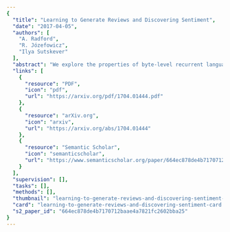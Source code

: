 ```yaml
---
{
  "title": "Learning to Generate Reviews and Discovering Sentiment",
  "date": "2017-04-05",
  "authors": [
    "A. Radford",
    "R. Józefowicz",
    "Ilya Sutskever"
  ],
  "abstract": "We explore the properties of byte-level recurrent language models. When given sufficient amounts of capacity, training data, and compute time, the representations learned by these models include disentangled features corresponding to high-level concepts. Specifically, we find a single unit which performs sentiment analysis. These representations, learned in an unsupervised manner, achieve state of the art on the binary subset of the Stanford Sentiment Treebank. They are also very data efficient. When using only a handful of labeled examples, our approach matches the performance of strong baselines trained on full datasets. We also demonstrate the sentiment unit has a direct influence on the generative process of the model. Simply fixing its value to be positive or negative generates samples with the corresponding positive or negative sentiment.",
  "links": [
    {
      "resource": "PDF",
      "icon": "pdf",
      "url": "https://arxiv.org/pdf/1704.01444.pdf"
    },
    {
      "resource": "arXiv.org",
      "icon": "arxiv",
      "url": "https://arxiv.org/abs/1704.01444"
    },
    {
      "resource": "Semantic Scholar",
      "icon": "semanticscholar",
      "url": "https://www.semanticscholar.org/paper/664ec878de4b7170712baae4a7821fc2602bba25"
    }
  ],
  "supervision": [],
  "tasks": [],
  "methods": [],
  "thumbnail": "learning-to-generate-reviews-and-discovering-sentiment-thumb.jpg",
  "card": "learning-to-generate-reviews-and-discovering-sentiment-card.jpg",
  "s2_paper_id": "664ec878de4b7170712baae4a7821fc2602bba25"
}
---
```


